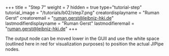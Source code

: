 +++
title = "Step 7"
weight = 7
hidden = true
type="tutorial-step"
tutorial_image = "/tutorials/b02/step7.png"
creatordisplayname = "Ruman Gerst"
creatoremail = "ruman.gerst@leibniz-hki.de"
lastmodifierdisplayname = "Ruman Gerst"
lastmodifieremail = "ruman.gerst@leibniz-hki.de"
+++

The output node can be moved lower in the GUII and use the white space (outlined here in red for visualization purposes) to position the actual JIPipe nodes.